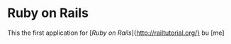 # Ruby on Rails

This the first application for 
[*Ruby on Rails*]{http://railtutorial.org/} bu [me]
